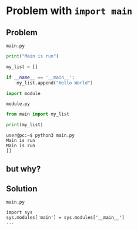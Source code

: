 # Problem with `import main`

## Problem

`main.py`
```py
print("Main is run")

my_list = []

if __name__ == '__main__':
	my_list.append("Hello World")

import module
```
`module.py`
```py
from main import my_list

print(my_list)
```

```terminal
user@pc:~$ python3 main.py
Main is run
Main is run
[]
```

## but why?

## Solution

`main.py`
```
import sys
sys.modules['main'] = sys.modules['__main__']
...
```
